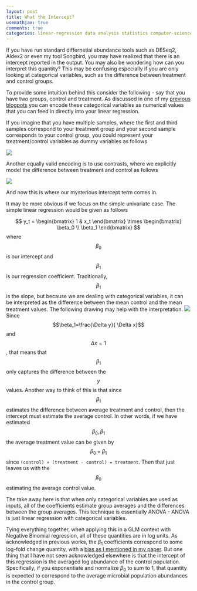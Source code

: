 ```yaml
---
layout: post
title: What the Intercept?
usemathjax: true
comments: true
categories: linear-regression data analysis statistics computer-science data-science
---
```


If you have run standard differnetial abundance tools such as DESeq2, Aldex2 or even my tool Songbird, you may have realized that there is an intercept reported in the output. You may also be wondering how can you interpret this quantity? This may be confusing especially if you are only looking at categorical variables, such as the difference between treatment and control groups.

To provide some intuition behind this consider the following - say that you have two groups, control and treatment. As discussed in one of my [previous blogpots](http://mortonjt.blogspot.com/2018/05/encoding-design-matrices-in-patsy.html) you can encode these categorical variables as numerical values that you can feed in directly into your linear regression.

If you imagine that you have multiple samples, where the first and third samples correspond to your treatment group and your second sample corresponds to your control group, you could represent your treatment/control variables as dummy variables as follows

![](https://raw.githubusercontent.com/mortonjt/probable-bug-bytes/master/images/dummy.png)

Another equally valid encoding is to use contrasts, where we explicitly model the difference between treatment and control as follows

![](https://raw.githubusercontent.com/mortonjt/probable-bug-bytes/master/images/contrast.png)

And now this is where our mysterious intercept term comes in.

It may be more obvious if we focus on the simple univariate case.  The simple linear regression would be given as follows

$$
y_t = \begin{bmatrix}
1 & x_t
\end{bmatrix} \times
\begin{bmatrix}
\beta_0 \\
\beta_1
\end{bmatrix}
$$
where $$\beta_0$$ is our intercept and $$\beta_1$$ is our regression coefficient. Traditionally, $$\beta_1$$ is the slope, but because we are dealing with categorical variables, it can be interpreted as the difference between the mean control and the mean treatment values. The following drawing may help with the interpretation.
![](https://raw.githubusercontent.com/mortonjt/probable-bug-bytes/master/images/intercept.png)
Since $$\beta_1=\frac{\Delta y}{ \Delta x}$$ and $$\Delta x=1$$, that means that $$\beta_1$$ only captures the difference between the $$y$$ values. Another way to think of this is that since $$\beta_1$$ estimates the difference between average treatment and control, then the intercept must estimate the average control. In other words, if we have estimated $$\beta_0, \beta_1$$ the average treatment value can be given by $$\beta_0 + \beta_1$$ since `(control) + (treatment - control) = treatment`.  Then that just leaves us with the $$\beta_0$$ estimating the average control value.

The take away here is that when only categorical variables are used as inputs, all of the coefficients estimate group averages and the differences between the group averages. This technique is essentially ANOVA - ANOVA is just linear regression with categorical variables.

Tying everything together, when applying this in a GLM context with Negative Binomial regression, all of these quantities are in log units.  As acknowledged in previous works, the $\beta_1$ coefficients correspond to some log-fold change quantity, with a [bias as I mentioned in my paper](https://www.nature.com/articles/s41467-019-10656-5).  But one thing that I have not seen acknowledged elsewhere is that the intercept of this regression is the averaged log abundance of the control population. Specifically, if you exponentiate and normalize $\beta_0$ to sum to 1, that quantity is expected to correspond to the average microbial population abundances in the control group.



